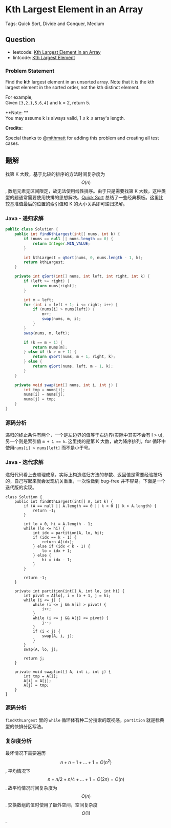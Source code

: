 # Kth Largest Element in an Array

Tags: Quick Sort, Divide and Conquer, Medium

## Question

- leetcode: [Kth Largest Element in an Array](https://leetcode.com/problems/kth-largest-element-in-an-array/)
- lintcode: [Kth Largest Element](http://www.lintcode.com/en/problem/kth-largest-element/)

### Problem Statement

Find the **k**th largest element in an unsorted array. Note that it is the kth
largest element in the sorted order, not the kth distinct element.

For example,  
Given `[3,2,1,5,6,4]` and k = 2, return 5.

**Note: **  
You may assume k is always valid, 1 ≤ k ≤ array's length.

**Credits:**  

Special thanks to [@mithmatt](https://leetcode.com/discuss/user/mithmatt) for
adding this problem and creating all test cases.

## 题解

找第 K 大数，基于比较的排序的方法时间复杂度为 $$O(n)$$, 数组元素无区间限定，故无法使用线性排序。由于只是需要找第 K 大数，这种类型的题通常需要使用快排的思想解决。[Quick Sort](http://algorithm.yuanbin.me/zh-hans/basics_sorting/quick_sort.html) 总结了一些经典模板。这里比较基准值最后的位置的索引值和 K 的大小关系即可递归求解。

### Java - 递归求解

```java
public class Solution {
    public int findKthLargest(int[] nums, int k) {
        if (nums == null || nums.length == 0) {
            return Integer.MIN_VALUE;
        }

        int kthLargest = qSort(nums, 0, nums.length - 1, k);
        return kthLargest;
    }

    private int qSort(int[] nums, int left, int right, int k) {
        if (left >= right) {
            return nums[right];
        }

        int m = left;
        for (int i = left + 1; i <= right; i++) {
            if (nums[i] > nums[left]) {
                m++;
                swap(nums, m, i);
            }
        }
        swap(nums, m, left);

        if (k == m + 1) {
            return nums[m];
        } else if (k > m + 1) {
            return qSort(nums, m + 1, right, k);
        } else {
            return qSort(nums, left, m - 1, k);
        }
    }

    private void swap(int[] nums, int i, int j) {
        int tmp = nums[i];
        nums[i] = nums[j];
        nums[j] = tmp;
    }
}
```

### 源码分析

递归的终止条件有两个，一个是左边界的值等于右边界(实际中其实不会有 l > u), 另一个则是索引值 `m + 1 == k`.
这里找的是第 K 大数，故为降序排列，for 循环中使用`nums[i] > nums[left]` 而不是小于号。

### Java - 迭代求解

递归代码看上去顺理成章，实际上构造递归方法的参数、返回值是需要经验技巧的，自己写起来就会发现机关重重，一次性做到 bug-free 并不容易。下面是一个迭代版的实现。

```
class Solution {
    public int findKthLargest(int[] A, int k) {
        if (A == null || A.length == 0 || k < 0 || k > A.length) {
            return -1;
        }

        int lo = 0, hi = A.length - 1;
        while (lo <= hi) {
            int idx = partition(A, lo, hi);
            if (idx == k - 1) {
                return A[idx];
            } else if (idx < k - 1) {
                lo = idx + 1;
            } else {
                hi = idx - 1;
            }
        }

        return -1;
    }

    private int partition(int[] A, int lo, int hi) {
        int pivot = A[lo], i = lo + 1, j = hi;
        while (i <= j) {
            while (i <= j && A[i] > pivot) {
                i++;
            }
            while (i <= j && A[j] <= pivot) {
                j--;
            }
            if (i < j) {
                swap(A, i, j);
            }
        }
        swap(A, lo, j);

        return j;
    }

    private void swap(int[] A, int i, int j) {
        int tmp = A[i];
        A[i] = A[j];
        A[j] = tmp;
    }
}
```

### 源码分析

`findKthLargest` 里的 `while` 循环体有种二分搜索的既视感，`partition` 就是标典型的快排分区写法。

### 复杂度分析

最坏情况下需要遍历 $$ n + n - 1 + ... + 1 = O(n^2)$$, 平均情况下 $$n + n/2 + n/4 + ... + 1 = O(2n)=O(n)$$. 故平均情况时间复杂度为 $$O(n)$$. 交换数组的值时使用了额外空间，空间复杂度 $$O(1)$$.
